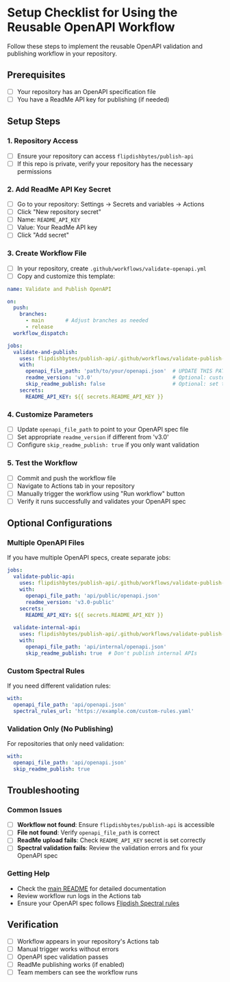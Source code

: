 # Setup Checklist for Using the Reusable OpenAPI Workflow

Follow these steps to implement the reusable OpenAPI validation and publishing workflow in your repository.

## Prerequisites
- [ ] Your repository has an OpenAPI specification file
- [ ] You have a ReadMe API key for publishing (if needed)

## Setup Steps

### 1. Repository Access
- [ ] Ensure your repository can access `flipdishbytes/publish-api`
- [ ] If this repo is private, verify your repository has the necessary permissions

### 2. Add ReadMe API Key Secret
- [ ] Go to your repository: Settings → Secrets and variables → Actions
- [ ] Click "New repository secret"
- [ ] Name: `README_API_KEY`
- [ ] Value: Your ReadMe API key
- [ ] Click "Add secret"

### 3. Create Workflow File
- [ ] In your repository, create `.github/workflows/validate-openapi.yml`
- [ ] Copy and customize this template:

```yaml
name: Validate and Publish OpenAPI

on:
  push:
    branches:
      - main       # Adjust branches as needed
      - release
  workflow_dispatch:

jobs:
  validate-and-publish:
    uses: flipdishbytes/publish-api/.github/workflows/validate-publish-openapi.yml@main
    with:
      openapi_file_path: 'path/to/your/openapi.json'  # UPDATE THIS PATH
      readme_version: 'v3.0'                          # Optional: customize version
      skip_readme_publish: false                      # Optional: set to true for validation only
    secrets:
      README_API_KEY: ${{ secrets.README_API_KEY }}
```

### 4. Customize Parameters
- [ ] Update `openapi_file_path` to point to your OpenAPI spec file
- [ ] Set appropriate `readme_version` if different from 'v3.0'
- [ ] Configure `skip_readme_publish: true` if you only want validation

### 5. Test the Workflow
- [ ] Commit and push the workflow file
- [ ] Navigate to Actions tab in your repository
- [ ] Manually trigger the workflow using "Run workflow" button
- [ ] Verify it runs successfully and validates your OpenAPI spec

## Optional Configurations

### Multiple OpenAPI Files
If you have multiple OpenAPI specs, create separate jobs:

```yaml
jobs:
  validate-public-api:
    uses: flipdishbytes/publish-api/.github/workflows/validate-publish-openapi.yml@main
    with:
      openapi_file_path: 'api/public/openapi.json'
      readme_version: 'v3.0-public'
    secrets:
      README_API_KEY: ${{ secrets.README_API_KEY }}
  
  validate-internal-api:
    uses: flipdishbytes/publish-api/.github/workflows/validate-publish-openapi.yml@main
    with:
      openapi_file_path: 'api/internal/openapi.json'
      skip_readme_publish: true  # Don't publish internal APIs
```

### Custom Spectral Rules
If you need different validation rules:

```yaml
with:
  openapi_file_path: 'api/openapi.json'
  spectral_rules_url: 'https://example.com/custom-rules.yaml'
```

### Validation Only (No Publishing)
For repositories that only need validation:

```yaml
with:
  openapi_file_path: 'api/openapi.json'
  skip_readme_publish: true
```

## Troubleshooting

### Common Issues
- [ ] **Workflow not found**: Ensure `flipdishbytes/publish-api` is accessible
- [ ] **File not found**: Verify `openapi_file_path` is correct
- [ ] **ReadMe upload fails**: Check `README_API_KEY` secret is set correctly
- [ ] **Spectral validation fails**: Review the validation errors and fix your OpenAPI spec

### Getting Help
- Check the [main README](README.md) for detailed documentation
- Review workflow run logs in the Actions tab
- Ensure your OpenAPI spec follows [Flipdish Spectral rules](https://raw.githubusercontent.com/flipdishbytes/spectral-rules/main/.spectral.yaml)

## Verification
- [ ] Workflow appears in your repository's Actions tab
- [ ] Manual trigger works without errors
- [ ] OpenAPI spec validation passes
- [ ] ReadMe publishing works (if enabled)
- [ ] Team members can see the workflow runs 